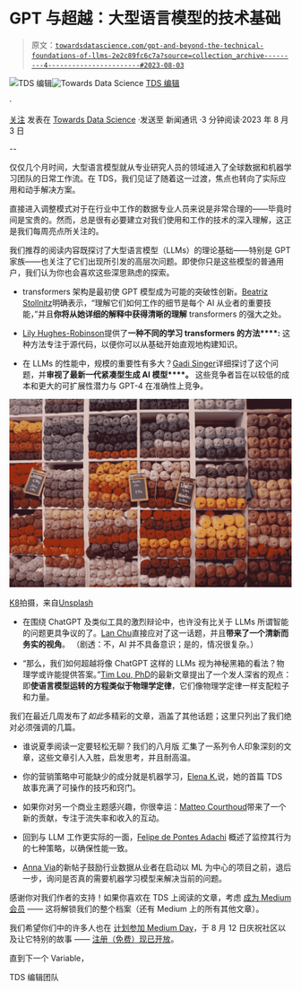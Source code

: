 # GPT 与超越：大型语言模型的技术基础

> 原文：[`towardsdatascience.com/gpt-and-beyond-the-technical-foundations-of-llms-2e2c89fc6c7a?source=collection_archive---------4-----------------------#2023-08-03`](https://towardsdatascience.com/gpt-and-beyond-the-technical-foundations-of-llms-2e2c89fc6c7a?source=collection_archive---------4-----------------------#2023-08-03)

[](https://towardsdatascience.medium.com/?source=post_page-----2e2c89fc6c7a--------------------------------)![TDS 编辑](https://towardsdatascience.medium.com/?source=post_page-----2e2c89fc6c7a--------------------------------)[](https://towardsdatascience.com/?source=post_page-----2e2c89fc6c7a--------------------------------)![Towards Data Science](https://towardsdatascience.com/?source=post_page-----2e2c89fc6c7a--------------------------------) [TDS 编辑](https://towardsdatascience.medium.com/?source=post_page-----2e2c89fc6c7a--------------------------------)

·

[关注](https://medium.com/m/signin?actionUrl=https%3A%2F%2Fmedium.com%2F_%2Fsubscribe%2Fuser%2F7e12c71dfa81&operation=register&redirect=https%3A%2F%2Ftowardsdatascience.com%2Fgpt-and-beyond-the-technical-foundations-of-llms-2e2c89fc6c7a&user=TDS+Editors&userId=7e12c71dfa81&source=post_page-7e12c71dfa81----2e2c89fc6c7a---------------------post_header-----------) 发表在 [Towards Data Science](https://towardsdatascience.com/?source=post_page-----2e2c89fc6c7a--------------------------------) ·发送至 新闻通讯 ·3 分钟阅读·2023 年 8 月 3 日[](https://medium.com/m/signin?actionUrl=https%3A%2F%2Fmedium.com%2F_%2Fvote%2Ftowards-data-science%2F2e2c89fc6c7a&operation=register&redirect=https%3A%2F%2Ftowardsdatascience.com%2Fgpt-and-beyond-the-technical-foundations-of-llms-2e2c89fc6c7a&user=TDS+Editors&userId=7e12c71dfa81&source=-----2e2c89fc6c7a---------------------clap_footer-----------)

--

[](https://medium.com/m/signin?actionUrl=https%3A%2F%2Fmedium.com%2F_%2Fbookmark%2Fp%2F2e2c89fc6c7a&operation=register&redirect=https%3A%2F%2Ftowardsdatascience.com%2Fgpt-and-beyond-the-technical-foundations-of-llms-2e2c89fc6c7a&source=-----2e2c89fc6c7a---------------------bookmark_footer-----------)

仅仅几个月时间，大型语言模型就从专业研究人员的领域进入了全球数据和机器学习团队的日常工作流。在 TDS，我们见证了随着这一过渡，焦点也转向了实际应用和动手解决方案。

直接进入调整模式对于在行业中工作的数据专业人员来说是非常合理的——毕竟时间是宝贵的。然而，总是很有必要建立对我们使用和工作的技术的深入理解，这正是我们每周亮点所关注的。

我们推荐的阅读内容既探讨了大型语言模型（LLMs）的理论基础——特别是 GPT 家族——也关注了它们出现所引发的高层次问题。即使你只是这些模型的普通用户，我们认为你也会喜欢这些深思熟虑的探索。

+   transformers 架构是最初使 GPT 模型成为可能的突破性创新。[Beatriz Stollnitz](https://medium.com/u/1c8863892480?source=post_page-----2e2c89fc6c7a--------------------------------)明确表示，“理解它们如何工作的细节是每个 AI 从业者的重要技能，”并且**你将从她详细的解释中获得清晰的理解** transformers 的强大之处。

+   [Lily Hughes-Robinson](https://medium.com/u/5389e25ca1bb?source=post_page-----2e2c89fc6c7a--------------------------------)提供了**一种不同的学习 transformers 的方法****:** 这种方法专注于源代码，以便你可以从基础开始直观地构建知识。

+   在 LLMs 的性能中，规模的重要性有多大？[Gadi Singer](https://medium.com/u/51de1f48d0b?source=post_page-----2e2c89fc6c7a--------------------------------)详细探讨了这个问题，并**审视了最新一代紧凑型生成 AI 模型****。** 这些竞争者旨在以较低的成本和更大的可扩展性潜力与 GPT-4 在准确性上竞争。

![](img/2c84298995d84249504a2861bc494d4e.png)

[K8](https://unsplash.com/@_k8_?utm_source=medium&utm_medium=referral)拍摄，来自[Unsplash](https://unsplash.com/?utm_source=medium&utm_medium=referral)

+   在围绕 ChatGPT 及类似工具的激烈辩论中，也许没有比关于 LLMs 所谓智能的问题更具争议的了。[Lan Chu](https://medium.com/u/3916743f0e10?source=post_page-----2e2c89fc6c7a--------------------------------)直接应对了这一话题，并且**带来了一个清新而务实的视角**。 （剧透：不，AI 并不具备意识；是的，情况很复杂。）

+   “那么，我们如何超越将像 ChatGPT 这样的 LLMs 视为神秘黑箱的看法？物理学或许能提供答案。”[Tim Lou, PhD](https://medium.com/u/8d41b438feef?source=post_page-----2e2c89fc6c7a--------------------------------)的最新文章提出了一个发人深省的观点：即**使语言模型运转的方程类似于物理学定律**，它们像物理学定律一样支配粒子和力量。

我们在最近几周发布了*如此*多精彩的文章，涵盖了其他话题；这里只列出了我们绝对必须强调的几篇。

+   谁说夏季阅读一定要轻松无聊？我们的八月版 汇集了一系列令人印象深刻的文章，这些文章引人入胜，启发思考，并且耐高温。

+   你的营销策略中可能缺少的成分就是机器学习，[Elena K.](https://medium.com/u/1a63363b910a?source=post_page-----2e2c89fc6c7a--------------------------------)说，她的首篇 TDS 故事充满了可操作的技巧和窍门。

+   如果你对另一个商业主题感兴趣，你很幸运：[Matteo Courthoud](https://medium.com/u/666130fb420f?source=post_page-----2e2c89fc6c7a--------------------------------)带来了一个新的贡献，专注于流失率和收入的互动。

+   回到与 LLM 工作更实际的一面，[Felipe de Pontes Adachi](https://medium.com/u/a038269245d5?source=post_page-----2e2c89fc6c7a--------------------------------) 概述了监控其行为的七种策略，以确保性能一致。

+   [Anna Via](https://medium.com/u/c1a8933ed8b?source=post_page-----2e2c89fc6c7a--------------------------------)的新帖子鼓励行业数据从业者在启动以 ML 为中心的项目之前，退后一步，询问是否真的需要机器学习模型来解决当前的问题。

感谢你对我们作者的支持！如果你喜欢在 TDS 上阅读的文章，考虑 [成为 Medium 会员](https://bit.ly/tds-membership) —— 这将解锁我们的整个档案（还有 Medium 上的所有其他文章）。

我们希望你们中的许多人也在 [计划参加 Medium Day](https://blog.medium.com/youre-invited-to-medium-day-526193e251b2#:~:text=On%20August%2012th%2C%202023%2C%20we,share%20their%20lives%20on%20Medium.)，于 8 月 12 日庆祝社区以及让它特别的故事 —— [注册（免费）现已开放](https://hopin.com/events/medium-day-2023/registration)。

直到下一个 Variable，

TDS 编辑团队
